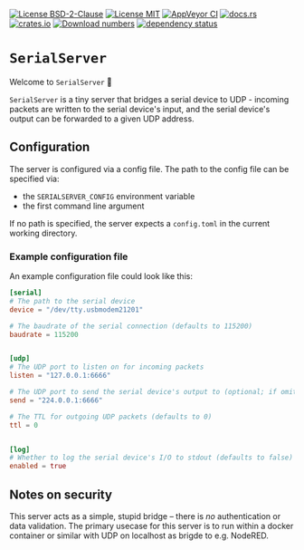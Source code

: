 [![License BSD-2-Clause](https://img.shields.io/badge/License-BSD--2--Clause-blue.svg)](https://opensource.org/licenses/BSD-2-Clause)
[![License MIT](https://img.shields.io/badge/License-MIT-blue.svg)](https://opensource.org/licenses/MIT)
[![AppVeyor CI](https://ci.appveyor.com/api/projects/status/github/KizzyCode/serialServer-rust?svg=true)](https://ci.appveyor.com/project/KizzyCode/serialServer-rust)
[![docs.rs](https://docs.rs/serial_server/badge.svg)](https://docs.rs/serial_server)
[![crates.io](https://img.shields.io/crates/v/serial_server.svg)](https://crates.io/crates/serial_server)
[![Download numbers](https://img.shields.io/crates/d/serial_server.svg)](https://crates.io/crates/serial_server)
[![dependency status](https://deps.rs/crate/serial_server/0.1.0/status.svg)](https://deps.rs/crate/serial_server/0.1.0)


# `SerialServer`
Welcome to `SerialServer` 🎉

`SerialServer` is a tiny server that bridges a serial device to UDP - incoming packets are written to the serial
device's input, and the serial device's output can be forwarded to a given UDP address.


## Configuration
The server is configured via a config file. The path to the config file can be specified via:
 - the `SERIALSERVER_CONFIG` environment variable
 - the first command line argument

If no path is specified, the server expects a `config.toml` in the current working directory.


### Example configuration file
An example configuration file could look like this:

```toml
[serial]
# The path to the serial device
device = "/dev/tty.usbmodem21201"

# The baudrate of the serial connection (defaults to 115200)
baudrate = 115200


[udp]
# The UDP port to listen on for incoming packets
listen = "127.0.0.1:6666"

# The UDP port to send the serial device's output to (optional; if omitted, nothing is sent)
send = "224.0.0.1:6666"

# The TTL for outgoing UDP packets (defaults to 0)
ttl = 0


[log]
# Whether to log the serial device's I/O to stdout (defaults to false)
enabled = true
```

## Notes on security
This server acts as a simple, stupid bridge – there is *no* authentication or data validation. The primary usecase for
this server is to run within a docker container or similar with UDP on localhost as brigde to e.g. NodeRED.
